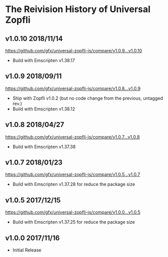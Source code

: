 
# The Reivision History of Universal Zopfli

## v1.0.10 2018/11/14

https://github.com/gfx/universal-zopfli-js/compare/v1.0.9...v1.0.10

* Build with Emscripten v1.38.17

## v1.0.9 2018/09/11

https://github.com/gfx/universal-zopfli-js/compare/v1.0.8...v1.0.9

* Ship with Zopfli v1.0.2 (but no code change from the previous, untagged rev.)
* Build with Emscripten v1.38.12

## v1.0.8 2018/04/27

https://github.com/gfx/universal-zopfli-js/compare/v1.0.7...v1.0.8

* Build with Emscripten v1.37.38

## v1.0.7 2018/01/23

https://github.com/gfx/universal-zopfli-js/compare/v1.0.5...v1.0.7

* Build with Emscripten v1.37.28 for reduce the package size

## v1.0.5 2017/12/15

https://github.com/gfx/universal-zopfli-js/compare/v1.0.0...v1.0.5

* Build with Emscripten v1.37.25 for reduce the package size

## v1.0.0 2017/11/16

* Initial Release
